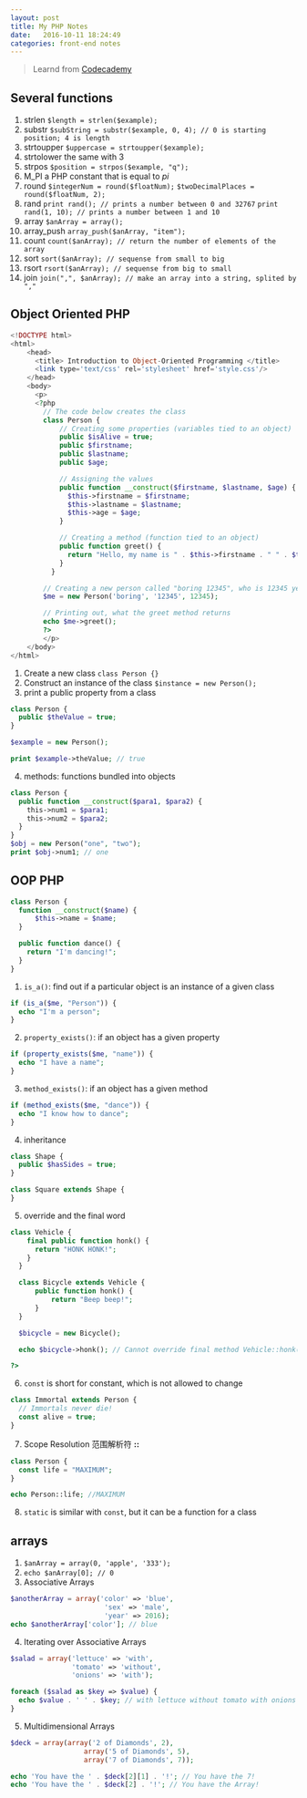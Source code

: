 ```yaml
---
layout: post
title: My PHP Notes
date:   2016-10-11 18:24:49
categories: front-end notes
---
```


> Learnd from [Codecademy](https://www.codecademy.com/)

## Several functions

1. strlen
    `$length = strlen($example);`
2. substr
    `$subString = substr($example, 0, 4); // 0 is starting position; 4 is length`
3. strtoupper
    `$uppercase = strtoupper($example);`
4. strtolower
    the same with 3
5. strpos
    `$position = strpos($example, "q"); `
6. M_PI
    a PHP constant that is equal to _pi_
7. round
    `$integerNum = round($floatNum);`
    `$twoDecimalPlaces = round($floatNum, 2);`
8. rand
    `print rand(); // prints a number between 0 and 32767`
    `print rand(1, 10); // prints a number between 1 and 10`
9. array
    `$anArray = array();`
10. array_push
    `array_push($anArray, "item");`
11. count
    `count($anArray); // return the number of elements of the array`
12. sort
    `sort($anArray); // sequense from small to big`
13. rsort
    `rsort($anArray); // sequense from big to small`
14. join
    `join(",", $anArray); // make an array into a string, splited by ","`

## Object Oriented PHP
``` php
<!DOCTYPE html>
<html>
    <head>
      <title> Introduction to Object-Oriented Programming </title>
      <link type='text/css' rel='stylesheet' href='style.css'/>
    </head>
	<body>
      <p>
      <?php
        // The code below creates the class
        class Person {
            // Creating some properties (variables tied to an object)
            public $isAlive = true;
            public $firstname;
            public $lastname;
            public $age;

            // Assigning the values
            public function __construct($firstname, $lastname, $age) {
              $this->firstname = $firstname;
              $this->lastname = $lastname;
              $this->age = $age;
            }

            // Creating a method (function tied to an object)
            public function greet() {
              return "Hello, my name is " . $this->firstname . " " . $this->lastname . ". Nice to meet you! :-)";
            }
          }

        // Creating a new person called "boring 12345", who is 12345 years old ;-)
        $me = new Person('boring', '12345', 12345);

        // Printing out, what the greet method returns
        echo $me->greet();
        ?>
        </p>
    </body>
</html>
```
1. Create a new class
    `class Person {}`
2. Construct an instance of the class
    `$instance = new Person();`
3. print a public property from a class

``` php
class Person {
  public $theValue = true;
}

$example = new Person();

print $example->theValue; // true
```

4. methods: functions bundled into objects

``` php
class Person {
  public function __construct($para1, $para2) {
    this->num1 = $para1;
    this->num2 = $para2;
  }
}
$obj = new Person("one", "two");
print $obj->num1; // one
```

## OOP PHP

``` php
class Person {
  function __construct($name) {
      $this->name = $name;
  }

  public function dance() {
    return "I'm dancing!";
  }
}
```

1. `is_a()`: find out if a particular object is an instance of a given class

``` php
if (is_a($me, "Person")) {
  echo "I'm a person";
}
```

2. `property_exists()`: if an object has a given property

``` php
if (property_exists($me, "name")) {
  echo "I have a name";
}
```

3. `method_exists()`: if an object has a given method

``` php
if (method_exists($me, "dance")) {
  echo "I know how to dance";
}
```

4. inheritance

``` php
class Shape {
  public $hasSides = true;
}

class Square extends Shape {
}
```

5. override and the final word

``` php
class Vehicle {
    final public function honk() {
      return "HONK HONK!";
    }
  }

  class Bicycle extends Vehicle {
      public function honk() {
          return "Beep beep!";    
      }
  }

  $bicycle = new Bicycle();

  echo $bicycle->honk(); // Cannot override final method Vehicle::honk()

?>
```

6. `const` is short for constant, which is not allowed to change

``` php
class Immortal extends Person {
  // Immortals never die!
  const alive = true;
}
```

7. Scope Resolution 范围解析符 __::__

``` php
class Person {
  const life = "MAXIMUM";
}

echo Person::life; //MAXIMUM
```

8. `static` is similar with `const`, but it can be a function for a class

## arrays
1. `$anArray = array(0, 'apple', '333');`
2. `echo $anArray[0]; // 0`
3. Associative Arrays

``` php
$anotherArray = array('color' => 'blue',
                       'sex' => 'male',
                       'year' => 2016);
echo $anotherArray['color']; // blue
```

4. Iterating over Associative Arrays

``` php
$salad = array('lettuce' => 'with',
               'tomato' => 'without',
               'onions' => 'with');

foreach ($salad as $key => $value) {
  echo $value . ' ' . $key; // with lettuce without tomato with onions
}
```

5. Multidimensional Arrays

``` php
$deck = array(array('2 of Diamonds', 2),
                  array('5 of Diamonds', 5),
                  array('7 of Diamonds', 7));

echo 'You have the ' . $deck[2][1] . '!'; // You have the 7!
echo 'You have the ' . $deck[2] . '!'; // You have the Array!
```

